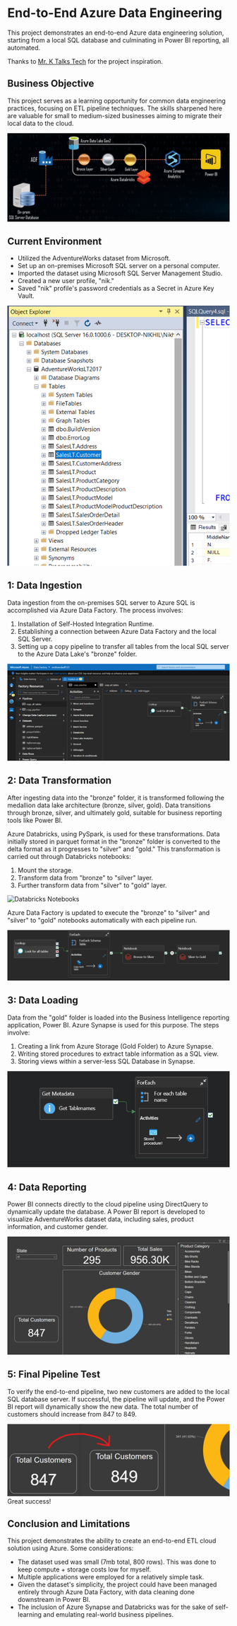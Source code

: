
# End-to-End Azure Data Engineering

This project demonstrates an end-to-end Azure data engineering solution, starting from a local SQL database and culminating in Power BI reporting, all automated.

Thanks to [Mr. K Talks Tech](https://www.youtube.com/@mr.ktalkstech) for the project inspiration.

## Business Objective

This project serves as a learning opportunity for common data engineering practices, focusing on ETL pipeline techniques. The skills sharpened here are valuable for small to medium-sized businesses aiming to migrate their local data to the cloud.

![Insert Image](https://github.com/Nikhil-Pickle/End-to-End-Azure-Data-Engineering/blob/main/Screenshot%202023-10-11%20225825.png)

## Current Environment





- Utilized the AdventureWorks dataset from Microsoft.
- Set up an on-premises Microsoft SQL server on a personal computer.
- Imported the dataset using Microsoft SQL Server Management Studio.
- Created a new user profile, "nik."
- Saved "nik" profile's password credentials as a Secret in Azure Key Vault.

![image](https://github.com/Nikhil-Pickle/End-to-End-Azure-Data-Engineering/blob/main/Screenshot%202023-10-12%20011305.png)


## 1: Data Ingestion

Data ingestion from the on-premises SQL server to Azure SQL is accomplished via Azure Data Factory. The process involves:

1. Installation of Self-Hosted Integration Runtime.
2. Establishing a connection between Azure Data Factory and the local SQL Server.
3. Setting up a copy pipeline to transfer all tables from the local SQL server to the Azure Data Lake's "bronze" folder.


![Azure DataFactory](https://github.com/Nikhil-Pickle/End-to-End-Azure-Data-Engineering/blob/main/Screenshot_1.png)



## 2: Data Transformation

After ingesting data into the "bronze" folder, it is transformed following the medallion data lake architecture (bronze, silver, gold). Data transitions through bronze, silver, and ultimately gold, suitable for business reporting tools like Power BI.

Azure Databricks, using PySpark, is used for these transformations. Data initially stored in parquet format in the "bronze" folder is converted to the delta format as it progresses to "silver" and "gold." This transformation is carried out through Databricks notebooks:

1. Mount the storage.
2. Transform data from "bronze" to "silver" layer.
3. Further transform data from "silver" to "gold" layer.

![Databricks Notebooks](https://github.com/Nikhil-Pickle/End-to-End-Azure-Data-Engineering/blob/main/sdfasd.gif)

Azure Data Factory is updated to execute the "bronze" to "silver" and "silver" to "gold" notebooks automatically with each pipeline run.

![Completed Pipeline](https://github.com/Nikhil-Pickle/End-to-End-Azure-Data-Engineering/blob/main/Screenshot%202023-10-12%20002249.png)


## 3: Data Loading

Data from the "gold" folder is loaded into the Business Intelligence reporting application, Power BI. Azure Synapse is used for this purpose. The steps involve:

1. Creating a link from Azure Storage (Gold Folder) to Azure Synapse.
2. Writing stored procedures to extract table information as a SQL view.
3. Storing views within a server-less SQL Database in Synapse.

![image](https://github.com/Nikhil-Pickle/End-to-End-Azure-Data-Engineering/blob/main/Screenshot%202023-10-12%20012305.png)


## 4: Data Reporting

Power BI connects directly to the cloud pipeline using DirectQuery to dynamically update the database. A Power BI report is developed to visualize AdventureWorks dataset data, including sales, product information, and customer gender.

![power bi gif](https://github.com/Nikhil-Pickle/End-to-End-Azure-Data-Engineering/blob/main/gif.gif)



## 5: Final Pipeline Test

To verify the end-to-end pipeline, two new customers are added to the local SQL database server. If successful, the pipeline will update, and the Power BI report will dynamically show the new data. The total number of customers should increase from 847 to 849.

![completed](https://github.com/Nikhil-Pickle/End-to-End-Azure-Data-Engineering/blob/main/Screenshot%202023-10-12%20013527.png)  
Great success!


## Conclusion and Limitations

This project demonstrates the ability to create an end-to-end ETL cloud solution using Azure. Some considerations:

- The dataset used was small (7mb total, 800 rows). This was done to keep compute + storage costs low for myself.
- Multiple applications were employed for a relatively simple task.
- Given the dataset's simplicity, the project could have been managed entirely through Azure Data Factory, with data cleaning done downstream in Power BI.
- The inclusion of Azure Synapse and Databricks was for the sake of self-learning and emulating real-world business pipelines.

